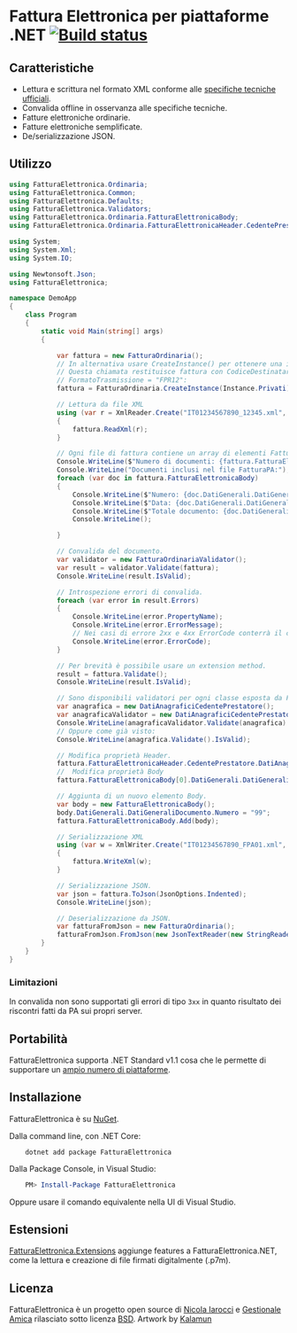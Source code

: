 ﻿# Fattura Elettronica per piattaforme .NET [![Build status](https://ci.appveyor.com/api/projects/status/gft4hjbct0xgwogq?svg=true)](https://ci.appveyor.com/project/nicolaiarocci/fatturaelettronica-net)

## Caratteristiche

- Lettura e scrittura nel formato XML conforme alle [specifiche tecniche ufficiali][pa].
- Convalida offline in osservanza alle specifiche tecniche.
- Fatture elettroniche ordinarie.
- Fatture elettroniche semplificate.
- De/serializzazione JSON.

## Utilizzo

```cs
using FatturaElettronica.Ordinaria;
using FatturaElettronica.Common;
using FatturaElettronica.Defaults;
using FatturaElettronica.Validators;
using FatturaElettronica.Ordinaria.FatturaElettronicaBody;
using FatturaElettronica.Ordinaria.FatturaElettronicaHeader.CedentePrestatore;

using System;
using System.Xml;
using System.IO;

using Newtonsoft.Json;
using FatturaElettronica;

namespace DemoApp
{
    class Program
    {
        static void Main(string[] args)
        {

            var fattura = new FatturaOrdinaria();
            // In alternativa usare CreateInstance() per ottenere una istanza già tipizzata.
            // Questa chiamata restituisce fattura con CodiceDestinatario = "0000000" 
            // FormatoTrasmissione = "FPR12":
            fattura = FatturaOrdinaria.CreateInstance(Instance.Privati);

            // Lettura da file XML
            using (var r = XmlReader.Create("IT01234567890_12345.xml", new XmlReaderSettings { IgnoreWhitespace = true, IgnoreComments = true }))
            {
                fattura.ReadXml(r);
            }

            // Ogni file di fattura contiene un array di elementi FatturaElettronicaBody.
            Console.WriteLine($"Numero di documenti: {fattura.FatturaElettronicaBody.Count}.");
            Console.WriteLine("Documenti inclusi nel file FatturaPA:");
            foreach (var doc in fattura.FatturaElettronicaBody)
            {
                Console.WriteLine($"Numero: {doc.DatiGenerali.DatiGeneraliDocumento.Numero}");
                Console.WriteLine($"Data: {doc.DatiGenerali.DatiGeneraliDocumento.Data.ToShortDateString()}");
                Console.WriteLine($"Totale documento: {doc.DatiGenerali.DatiGeneraliDocumento.ImportoTotaleDocumento}");
                Console.WriteLine();

            }

            // Convalida del documento.
            var validator = new FatturaOrdinariaValidator();
            var result = validator.Validate(fattura);
            Console.WriteLine(result.IsValid);

            // Introspezione errori di convalida.
            foreach (var error in result.Errors)
            {
                Console.WriteLine(error.PropertyName);
                Console.WriteLine(error.ErrorMessage);
                // Nei casi di errore 2xx e 4xx ErrorCode conterrà il codice errore (es: "00423").
                Console.WriteLine(error.ErrorCode);
            }

            // Per brevità è possibile usare un extension method.
            result = fattura.Validate();
            Console.WriteLine(result.IsValid);

            // Sono disponibili validatori per ogni classe esposta da FatturaElettronica.
            var anagrafica = new DatiAnagraficiCedentePrestatore();
            var anagraficaValidator = new DatiAnagraficiCedentePrestatoreValidator();
            Console.WriteLine(anagraficaValidator.Validate(anagrafica).IsValid);
            // Oppure come già visto:
            Console.WriteLine(anagrafica.Validate().IsValid);

            // Modifica proprietà Header.
            fattura.FatturaElettronicaHeader.CedentePrestatore.DatiAnagrafici.Anagrafica.Denominazione = "Bianchi Srl";
            //  Modifica proprietà Body
            fattura.FatturaElettronicaBody[0].DatiGenerali.DatiGeneraliDocumento.Numero = "12345";

            // Aggiunta di un nuovo elemento Body.
            var body = new FatturaElettronicaBody();
            body.DatiGenerali.DatiGeneraliDocumento.Numero = "99";
            fattura.FatturaElettronicaBody.Add(body);

            // Serializzazione XML
            using (var w = XmlWriter.Create("IT01234567890_FPA01.xml", new XmlWriterSettings { Indent = true }))
            {
                fattura.WriteXml(w);
            }

            // Serializzazione JSON.
            var json = fattura.ToJson(JsonOptions.Indented);
            Console.WriteLine(json);

            // Deserializzazione da JSON.
            var fatturaFromJson = new FatturaOrdinaria();
            fatturaFromJson.FromJson(new JsonTextReader(new StringReader(json)));
        }
    }
}
```

### Limitazioni

In convalida non sono supportati gli errori di tipo `3xx` in quanto risultato dei riscontri fatti da PA sui propri server.

## Portabilità

FatturaElettronica supporta .NET Standard v1.1 cosa che le permette di supportare un [ampio numero di piattaforme][netstandard].

## Installazione

FatturaElettronica è su [NuGet][nuget].

Dalla command line, con .NET Core:

```Shell
    dotnet add package FatturaElettronica
```

Dalla Package Console, in Visual Studio:

```PowerShell
    PM> Install-Package FatturaElettronica
```

Oppure usare il comando equivalente nella UI di Visual Studio.

## Estensioni

[FatturaElettronica.Extensions][fex] aggiunge features a FatturaElettronica.NET, come la lettura e creazione di file firmati digitalmente (.p7m).

## Licenza

FatturaElettronica è un progetto open source di [Nicola Iarocci][ni] e [Gestionale Amica][ga] rilasciato sotto licenza [BSD][bsd].
Artwork by [Kalamun][rp]

[pa]: https://www.agenziaentrate.gov.it/wps/content/Nsilib/Nsi/Schede/Comunicazioni/Fatture+e+corrispettivi/Fatture+e+corrispettivi+ST/ST+invio+di+fatturazione+elettronica/?page=ivacomimp
[bo]: http://github.com/FatturaElettronica/BusinessObjects
[bsd]: http://github.com/FatturaElettronica/FatturaElettronica.NET/blob/master/LICENSE
[ga]: http://gestionaleamica.com
[ni]: https://nicolaiarocci.com
[nuget]: https://www.nuget.org/packages/FatturaElettronica/
[netstandard]: https://github.com/dotnet/standard/blob/master/docs/versions/netstandard1.1.md
[fex]: http://github.com/FatturaElettronica/FatturaElettronica.Extensions
[rp]: http://www.kalamun.org/